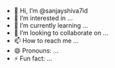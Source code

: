 - 👋 Hi, I’m @sanjayshiva7id
- 👀 I’m interested in ...
- 🌱 I’m currently learning ...
- 💞️ I’m looking to collaborate on ...
- 📫 How to reach me ...
- 😄 Pronouns: ...
- ⚡ Fun fact: ...

<!---
sanjayshiva7id/sanjayshiva7id is a ✨ special ✨ repository because its `README.md` (this file) appears on your GitHub profile.
You can click the Preview link to take a look at your changes.
--->
